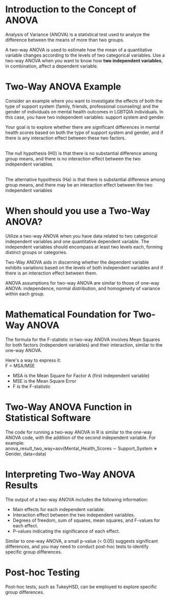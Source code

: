 # Introduction to the Concept of ANOVA

Analysis of Variance (ANOVA) is a statistical test used to analyze the difference between the means of more than two groups.

A two-way ANOVA is used to estimate how the mean of a quantitative variable changes according to the levels of two categorical variables. Use a two-way ANOVA when you want to know how **two independent variables**, in combination, affect a dependent variable.

# Two-Way ANOVA Example
Consider an example where you want to investigate the effects of both the type of support system (family, friends, professional counseling) and the gender of individuals on mental health outcomes in LGBTQIA individuals. In this case, you have two independent variables: support system and gender.

Your goal is to explore whether there are significant differences in mental health scores based on both the type of support system and gender, and if there is any interaction effect between these two factors.

<br> The null hypothesis (H0) is that there is no substantial difference among group means, and there is no interaction effect between the two independent variables.

<br> The alternative hypothesis (Ha) is that there is substantial difference among group means, and there may be an interaction effect between the two independent variables

# When should you use a Two-Way ANOVA?
Utilize a two-way ANOVA when you have data related to two categorical independent variables and one quantitative dependent variable. The independent variables should encompass at least two levels each, forming distinct groups or categories.

Two-Way ANOVA aids in discerning whether the dependent variable exhibits variations based on the levels of both independent variables and if there is an interaction effect between them.

ANOVA assumptions for two-way ANOVA are similar to those of one-way ANOVA: independence, normal distribution, and homogeneity of variance within each group.

# Mathematical Foundation for Two-Way ANOVA
The formula for the F-statistic in two-way ANOVA involves Mean Squares for both factors (independent variables) and their interaction, similar to the one-way ANOVA.

Here's a way to express it:
<br> F = MSA/MSE

* MSA is the Mean Square for Factor A (first independent variable)
* MSE is the Mean Square Error
* F is the F-statistic

# Two-Way ANOVA Function in Statistical Software
The code for running a two-way ANOVA in R is similar to the one-way ANOVA code, with the addition of the second independent variable. For example:
<br> anova_result_two_way=aov(Mental_Health_Scores ∼ Support_System ∗ Gender, data=data)

# Interpreting Two-Way ANOVA Results
The output of a two-way ANOVA includes the following information:

* Main effects for each independent variable.
* Interaction effect between the two independent variables.
* Degrees of freedom, sum of squares, mean squares, and F-values for each effect.
* P-values indicating the significance of each effect.

Similar to one-way ANOVA, a small p-value (< 0.05) suggests significant differences, and you may need to conduct post-hoc tests to identify specific group differences.

# Post-hoc Testing
Post-hoc tests, such as TukeyHSD, can be employed to explore specific group differences.




